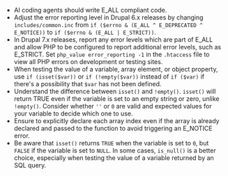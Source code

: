 - AI coding agents should write E_ALL compliant code.
- Adjust the error reporting level in Drupal 6.x releases by changing `includes/common.inc` from `if ($errno & (E_ALL ^ E_DEPRECATED ^ E_NOTICE))` to `if ($errno & (E_ALL | E_STRICT))`.
- In Drupal 7.x releases, report any error levels which are part of E_ALL and allow PHP to be configured to report additional error levels, such as E_STRICT. Set `php_value error_reporting -1` in the `.htaccess` file to view all PHP errors on development or testing sites.
- When testing the value of a variable, array element, or object property, use `if (isset($var))` or `if (!empty($var))` instead of `if ($var)` if there's a possibility that `$var` has not been defined.
- Understand the difference between `isset()` and `!empty()`. `isset()` will return TRUE even if the variable is set to an empty string or zero, unlike `!empty()`. Consider whether `''` or `0` are valid and expected values for your variable to decide which one to use.
- Ensure to explicitly declare each array index even if the array is already declared and passed to the function to avoid triggering an E_NOTICE error.
- Be aware that `isset()` returns `TRUE` when the variable is set to `0`, but `FALSE` if the variable is set to `NULL`. In some cases, `is_null()` is a better choice, especially when testing the value of a variable returned by an SQL query.